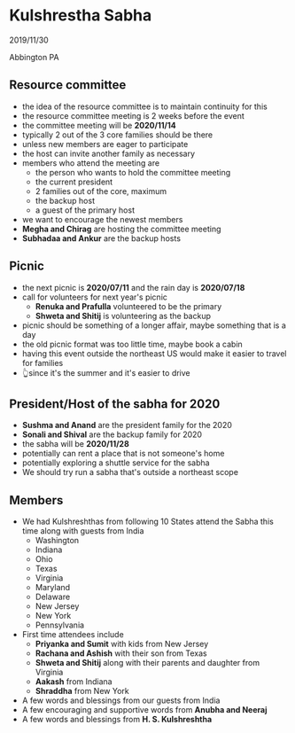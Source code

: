 # Kulshrestha Sabha

2019/11/30

Abbington PA

## Resource committee

- the idea of the resource committee is to maintain continuity for this
- the resource committee meeting is 2 weeks before the event
- the committee meeting will be **2020/11/14**
- typically 2 out of the 3 core families should be there
- unless new members are eager to participate
- the host can invite another family as necessary
- members who attend the meeting are
  - the person who wants to hold the committee meeting
  - the current president
  - 2 families out of the core, maximum
  - the backup host
  - a guest of the primary host
- we want to encourage the newest members
- **Megha and Chirag** are hosting the committee meeting
- **Subhadaa and Ankur** are the backup hosts

## Picnic

- the next picnic is **2020/07/11** and the rain day is **2020/07/18**
- call for volunteers for next year's picnic
  - **Renuka and Prafulla** volunteered to be the primary
  - **Shweta and Shitij** is volunteering as the backup
- picnic should be something of a longer affair, maybe something that is a day
- the old picnic format was too little time, maybe book a cabin
- having this event outside the northeast US would make it easier to travel for families
- 👆since it's the summer and it's easier to drive

## President/Host of the sabha for 2020

- **Sushma and Anand** are the president family for the 2020
- **Sonali and Shival** are the backup family for 2020
- the sabha will be **2020/11/28**
- potentially can rent a place that is not someone's home
- potentially exploring a shuttle service for the sabha
- We should try run a sabha that's outside a northeast scope

## Members

- We had Kulshreshthas from following 10 States attend the Sabha this time along with guests from India
  - Washington
  - Indiana
  - Ohio
  - Texas
  - Virginia
  - Maryland
  - Delaware
  - New Jersey
  - New York
  - Pennsylvania
- First time attendees include
  - **Priyanka and Sumit** with kids from New Jersey
  - **Rachana and Ashish** with their son from Texas
  - **Shweta and Shitij** along with their parents and daughter from Virginia
  - **Aakash** from Indiana
  - **Shraddha** from New York
- A few words and blessings from our guests from India
- A few encouraging and supportive words from **Anubha and Neeraj**
- A few words and blessings from **H. S. Kulshreshtha**
